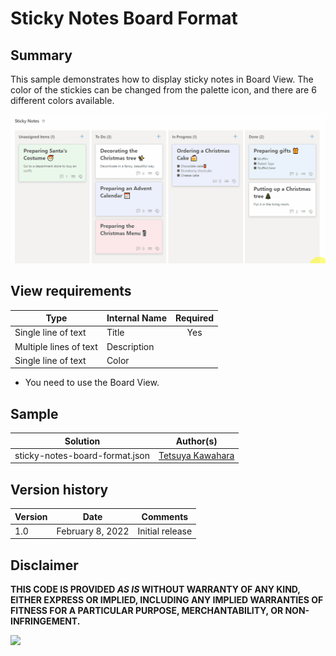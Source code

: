 # Sticky Notes Board Format

## Summary
This sample demonstrates how to display sticky notes in Board View. The color of the stickies can be changed from the palette icon, and there are 6 different colors available.

![screenshot of the sample](./assets/screenshot.gif)

## View requirements

|Type                  |Internal Name|Required|
|----------------------|-------------|:------:|
|Single line of text   |Title        |Yes     |
|Multiple lines of text|Description  |        |
|Single line of text   |Color        |        |

- You need to use the Board View.

## Sample

Solution                       |Author(s)
-------------------------------|---------------------------
sticky-notes-board-format.json |[Tetsuya Kawahara](https://twitter.com/techan_k)

## Version history

Version |Date             |Comments
--------|-----------------|--------------------------------
1.0     |February 8, 2022 |Initial release

## Disclaimer
**THIS CODE IS PROVIDED *AS IS* WITHOUT WARRANTY OF ANY KIND, EITHER EXPRESS OR IMPLIED, INCLUDING ANY IMPLIED WARRANTIES OF FITNESS FOR A PARTICULAR PURPOSE, MERCHANTABILITY, OR NON-INFRINGEMENT.**

<img src="https://pnptelemetry.azurewebsites.net/list-formatting/view-samples/sticky-notes-board-format" />